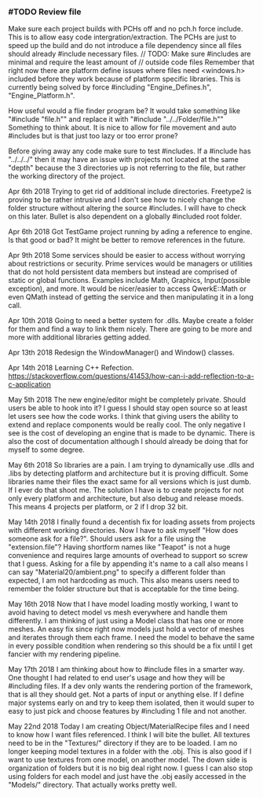### #TODO Review file

Make sure each project builds with PCHs off and no pch.h force include.
This is to allow easy code intergration/extraction. The PCHs are just to speed
up the build and do not introduce a file dependency since all files should
already \#include necessary files.
// TODO: Make sure \#includes are minimal and require the least amount of
// outside code files
Remember that right now there are platform define issues where files need
<windows.h> included before they work because of platform specific libraries.
This is currently being solved by force \#including "Engine_Defines.h",
"Engine_Platform.h".

How useful would a flie finder program be?
It would take something like "#include "file.h"" and replace it with
"#include "../../Folder/file.h""
Something to think about. It is nice to allow for file movement and auto
\#includes but is that just too lazy or too error prone?

Before giving away any code make sure to test \#includes.
If a \#include has "../../../" then it may have an issue
with projects not located at the same "depth" because the
3 directories up is not referring to the file, but rather
the working directory of the project.

Apr 6th 2018
Trying to get rid of additional include directories. Freetype2 is proving
to be rather intrusive and I don't see how to nicely change the folder structure
without altering the source \#includes. I will have to check on this later.
Bullet is also dependent on a globally \#included root folder.

Apr 6th 2018
Got TestGame project running by ading a reference to engine.
Is that good or bad? It might be better to remove references in the future.

Apr 9th 2018
Some services should be easier to access without worrying about restrictions
or security. Prime services would be managers or utilities that do not hold
persistent data members but instead are comprised of static or global functions.
Examples include Math, Graphics, Input(possible exception), and more.
It would be nicer/easier to access QwerkE::Math or even QMath instead of getting
the service and then manipulating it in a long call.

Apr 10th 2018
Going to need a better system for .dlls. Maybe create a folder for them and find
a way to link them nicely. There are going to be more and more with additional
libraries getting added.

Apr 13th 2018
Redesign the WindowManager() and Window() classes.

Apr 14th 2018
Learning C++ Refection.
https://stackoverflow.com/questions/41453/how-can-i-add-reflection-to-a-c-application

May 5th 2018
The new engine/editor might be completely private. Should users be able to
hook into it? I guess I should stay open source so at least let users see how
the code works. I think that giving users the ability to extend and replace
components would be really cool. The only negative I see is the cost of
developing an engine that is made to be dynamic. There is also the cost of
documentation although I should already be doing that for myself to some degree.

May 6th 2018
So libraries are a pain. I am trying to dynamically use .dlls and .libs by detecting
platform and architecture but it is proving difficult. Some libraries name their files
the exact same for all versions which is just dumb. If I ever do that shoot me. The 
solution I have is to create projects for not only every platform and architecture, but
also debug and release moeds. This means 4 projects per platform, or 2 if I drop 32 bit.

May 14th 2018
I finally found a decentish fix for loading assets from projects with different working
directories. Now I have to ask myself "How does someone ask for a file?". Should users
ask for a file using the "extension.file"? Having shortform names like "Teapot" is not
a huge convenience and requires large amounts of overhead to support so screw that I guess.
Asking for a file by appending it's name to a call also means I can say "Material20/ambient.png"
to specify a different folder than expected, I am not hardcoding as much. This also means
users need to remember the folder structure but that is acceptable for the time being.

May 16th 2018
Now that I have model loading mostly working, I want to avoid having to detect model vs mesh
everywhere and handle them differently. I am thinking of just using a Model class that has one
or more meshes. An easy fix since right now models just hold a vector of meshes and iterates
through them each frame. I need the model to behave the same in every possible condition when
rendering so this should be a fix until I get fancier with my rendering pipeline.

May 17th 2018
I am thinking about how to \#include files in a smarter way. One thought I had related to end user's
usage and how they will be \#including files. If a dev only wants the rendering portion of the framework,
that is all they should get. Not a parts of input or anything else. If I define major systems early on
and try to keep them isolated, then it would super to easy to just pick and choose features by \#including
1 file and not another.

May 22nd 2018
Today I am creating Object/MaterialRecipe files and I need to know how I want files referenced. I think I
will bite the bullet. All textures need to be in the "Textures/" directory if they are to be loaded. I am
no longer keeping model textures in a folder with the .obj. This is also good if I want to use textures
from one model, on another model. The down side is organization of folders but it is no big deal right now.
I guess I can also stop using folders for each model and just have the .obj easily accessed in the "Models/"
directory. That actually works pretty well.